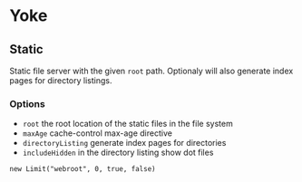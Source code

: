 # Yoke

## Static

Static file server with the given ```root``` path. Optionaly will also generate index pages for directory listings.

### Options

* ```root``` the root location of the static files in the file system
* ```maxAge``` cache-control max-age directive
* ```directoryListing``` generate index pages for directories
* ```includeHidden``` in the directory listing show dot files

~~~~~~~~~~~~~~~~~~~~~~~~~~~~~~~~~~~~~~~~~~ {.java}
new Limit("webroot", 0, true, false)
~~~~~~~~~~~~~~~~~~~~~~~~~~~~~~~~~~~~~~~~~~